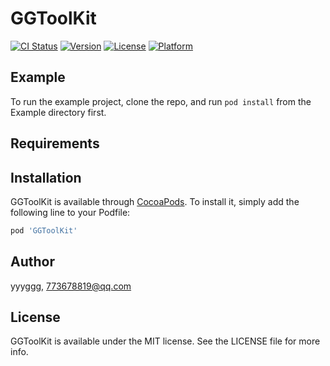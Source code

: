 # GGToolKit

[![CI Status](https://img.shields.io/travis/yyyggg/GGToolKit.svg?style=flat)](https://travis-ci.org/yyyggg/GGToolKit)
[![Version](https://img.shields.io/cocoapods/v/GGToolKit.svg?style=flat)](https://cocoapods.org/pods/GGToolKit)
[![License](https://img.shields.io/cocoapods/l/GGToolKit.svg?style=flat)](https://cocoapods.org/pods/GGToolKit)
[![Platform](https://img.shields.io/cocoapods/p/GGToolKit.svg?style=flat)](https://cocoapods.org/pods/GGToolKit)

## Example

To run the example project, clone the repo, and run `pod install` from the Example directory first.

## Requirements

## Installation

GGToolKit is available through [CocoaPods](https://cocoapods.org). To install
it, simply add the following line to your Podfile:

```ruby
pod 'GGToolKit'
```

## Author

yyyggg, 773678819@qq.com

## License

GGToolKit is available under the MIT license. See the LICENSE file for more info.
